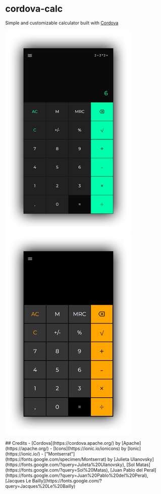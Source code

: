 # cordova-calc
Simple and customizable calculator built with [Cordova](https://cordova.apache.org/)<br>
<p float="left">
<img src="https://raw.githubusercontent.com/KD3n1z/kd3n1z-com/main/cordova-calc-screenshot.png" width="400"/>
<img src="https://raw.githubusercontent.com/KD3n1z/kd3n1z-com/main/cordova-calc-orange-screenshot.png" width="400"/>
</p>
## Credits
- [Cordova](https://cordova.apache.org/) by [Apache](https://apache.org/)
- [Icons](https://ionic.io/ionicons) by [Ionic](https://ionic.io/)
- ["Montserrat"](https://fonts.google.com/specimen/Montserrat) by [Julieta Ulanovsky](https://fonts.google.com/?query=Julieta%20Ulanovsky), [Sol Matas](https://fonts.google.com/?query=Sol%20Matas), [Juan Pablo del Peral](https://fonts.google.com/?query=Juan%20Pablo%20del%20Peral), [Jacques Le Bailly](https://fonts.google.com/?query=Jacques%20Le%20Bailly)
